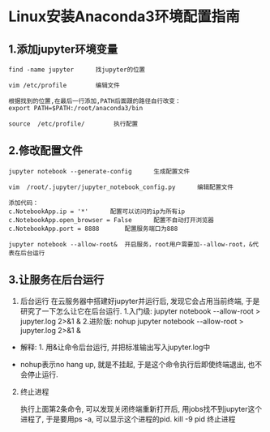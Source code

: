 # Linux安装Anaconda3环境配置指南

## 1.添加jupyter环境变量

```shell
find -name jupyter		找jupyter的位置

vim /etc/profile		编辑文件

根据找到的位置,在最后一行添加,PATH后面跟的路径自行改变：
export PATH=$PATH:/root/anaconda3/bin 

source  /etc/profile/		 执行配置
```

## 2.修改配置文件

```linux
jupyter notebook --generate-config		生成配置文件

vim  /root/.jupyter/jupyter_notebook_config.py 		编辑配置文件

添加代码：
c.NotebookApp.ip = '*'		配置可以访问的ip为所有ip
c.NotebookApp.open_browser = False		配置不自动打开浏览器
c.NotebookApp.port = 8888		配置服务端口为888

jupyter notebook --allow-root&  开启服务，root用户需要加--allow-root，&代表在后台运行
```

## 3.让服务在后台运行

1. 后台运行
    在云服务器中搭建好jupyter并运行后, 发现它会占用当前终端, 于是研究了一下怎么让它在后台运行.
    1.入门级: jupyter notebook --allow-root > jupyter.log 2>&1 &
    2.进阶版: nohup jupyter notebook --allow-root > jupyter.log 2>&1 &

- 解释: 1. 用&让命令后台运行, 并把标准输出写入jupyter.log中

- nohup表示no hang up, 就是不挂起, 于是这个命令执行后即使终端退出, 也不会停止运行.

2. 终止进程

   执行上面第2条命令, 可以发现关闭终端重新打开后, 用jobs找不到jupyter这个进程了, 于是要用ps -a, 可以显示这个进程的pid.
   kill -9 pid 终止进程

